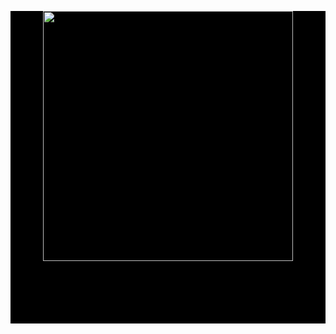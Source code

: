 <div style="background-color:black; width:100%; height: 500px;"><p align="center"><a href="https://laravel.com" target="_blank"><img src="https://carsaround.com.au/carsaround_logo_GIF348x278.gif" width="400"></a></p></div>


